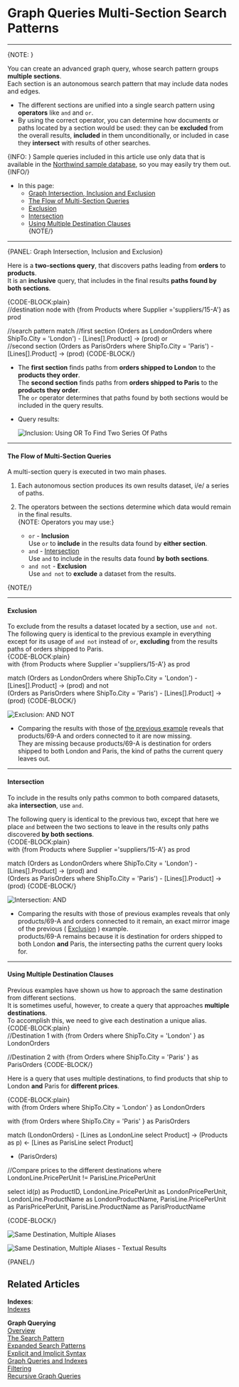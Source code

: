 ﻿# Graph Queries Multi-Section Search Patterns  

---

{NOTE: }

You can create an advanced graph query, whose search pattern groups **multiple sections**.  
Each section is an autonomous search pattern that may include data nodes and edges.  

* The different sections are unified into a single search pattern using **operators** 
  like `and` and `or`.  
* By using the correct operator, you can determine how documents or paths located 
  by a section would be used: they can be **excluded** from the overall results, 
  **included** in them unconditionally, or included in case they **intersect** with 
  results of other searches.  

{INFO: }
Sample queries included in this article use only data that is available in the 
[Northwind sample database](../../../studio/database/tasks/create-sample-data#creating-sample-data), 
so you may easily try them out.  
{INFO/}

* In this page:  
   * [Graph Intersection, Inclusion and Exclusion](../../../indexes/querying/graph/graph-queries-multi-section#graph-intersection,-inclusion-and-exclusion)  
   * [The Flow of Multi-Section Queries](../../../indexes/querying/graph/graph-queries-multi-section#the-flow-of-multi-section-queries)  
   * [Exclusion](../../../indexes/querying/graph/graph-queries-multi-section#exclusion)  
   * [Intersection](../../../indexes/querying/graph/graph-queries-multi-section#intersection)  
   * [Using Multiple Destination Clauses](../../../indexes/querying/graph/graph-queries-multi-section#using-multiple-destination-clauses)  
{NOTE/}

---

{PANEL: Graph Intersection, Inclusion and Exclusion}

Here is a **two-sections query**, that discovers paths leading from **orders** to **products**.  
It is an **inclusive** query, that includes in the final results **paths found by both sections**.  

{CODE-BLOCK:plain}  
//destination node
with 
   {from Products 
      where Supplier ='suppliers/15-A'} as prod

//search pattern
match 
   //first section
   (Orders as LondonOrders 
      where ShipTo.City = 'London') -
   [Lines[].Product] ->
   (prod)
or   
   //second section
   (Orders as ParisOrders 
      where ShipTo.City = 'Paris') -
   [Lines[].Product] ->
   (prod)
{CODE-BLOCK/}

* The **first section** finds paths from **orders shipped to London** to the **products they order**.  
  The **second section** finds paths from **orders shipped to Paris** to the **products they order**.  
  The `or` operator determines that paths found by both sections would be included in the query results.  

* Query results:  
  
    ![Inclusion: Using OR To Find Two Series Of Paths](images/MultiSection01_Inclusion_Or.png "Inclusion: Using OR To Find Two Series Of Paths")

---

#### The Flow of Multi-Section Queries

A multi-section query is executed in two main phases.  

1. Each autonomous section produces its own results dataset, i/e/ a series of paths.  
2. The operators between the sections determine which data would remain in the final results.  
   {NOTE: Operators you may use:}
   
   * `or` - **Inclusion**  
     Use `or` to **include** in the results data found by **either section**.  
   * `and` - [Intersection](../../../client-api/session/querying/how-to-use-intersect#session-querying-how-to-use-intersect)  
     Use `and` to include in the results data found **by both sections**.  
   * `and not` - **Exclusion**  
     Use `and not` to **exclude** a dataset from the results.  

  {NOTE/}

---

#### Exclusion  

To exclude from the results a dataset located by a section, use `and not`.  
The following query is identical to the previous example in everything except for its usage of 
`and not` instead of `or`, **excluding** from the results paths of orders shipped to Paris.  
{CODE-BLOCK:plain}  
with 
   {from Products 
      where Supplier ='suppliers/15-A'} as prod

match 
   (Orders as LondonOrders 
      where ShipTo.City = 'London') -
   [Lines[].Product] ->
   (prod)
and not   
   (Orders as ParisOrders 
      where ShipTo.City = 'Paris') -
   [Lines[].Product] ->
   (prod)
{CODE-BLOCK/}
  
![Exclusion: AND NOT](images/MultiSection02_Exclusion_AndNot.png "Exclusion: AND NOT")

* Comparing the results with those of 
  [the previous example](../../../indexes/querying/graph/graph-queries-multi-section#graph-intersection,-inclusion-and-exclusion) 
  reveals that products/69-A and orders connected to it are now missing.  
  They are missing because products/69-A is destination for orders shipped to both London and 
  Paris, the kind of paths the current query leaves out.  

---

#### Intersection

To include in the results only paths common to both compared datasets, aka **intersection**, 
use `and`.  

The following query is identical to the previous two, except that here we place `and` between 
the two sections to leave in the results only paths discovered **by both sections**.  
{CODE-BLOCK:plain}  
with 
   {from Products 
      where Supplier ='suppliers/15-A'} as prod

match 
   (Orders as LondonOrders 
      where ShipTo.City = 'London') -
   [Lines[].Product] ->
   (prod)
and   
   (Orders as ParisOrders 
      where ShipTo.City = 'Paris') -
   [Lines[].Product] ->
   (prod)
{CODE-BLOCK/}
  
![Intersection: AND](images/MultiSection03_Intersection_And.png "Intersection: AND")

* Comparing the results with those of previous examples reveals that only products/69-A and 
  orders connected to it remain, an exact mirror image of the previous (
  [Exclusion](../../../indexes/querying/graph/graph-queries-multi-section#exclusion)
  ) example.  
  products/69-A remains because it is destination for orders shipped to both London **and** Paris, 
  the intersecting paths the current query looks for.  

---

#### Using Multiple Destination Clauses

Previous examples have shown us how to approach the same destination from different sections.  
It is sometimes useful, however, to create a query that approaches **multiple destinations**.  
To accomplish this, we need to give each destination a unique alias.  
{CODE-BLOCK:plain}  
//Destination 1
with 
   {from Orders 
      where ShipTo.City = 'London' } as LondonOrders

//Destination 2
with 
   {from Orders 
      where ShipTo.City = 'Paris' } as ParisOrders
{CODE-BLOCK/} 

Here is a query that uses multiple destinations, to find products that ship to London **and** Paris for **different prices**.  

{CODE-BLOCK:plain}  
with 
   {from Orders 
      where ShipTo.City = 'London' } as LondonOrders

with 
   {from Orders 
      where ShipTo.City = 'Paris' } as ParisOrders

match 
   (LondonOrders) -
   [Lines as LondonLine select Product] ->
   (Products as p)
   <- [Lines as ParisLine select Product]
   - (ParisOrders)

//Compare prices to the different destinations
where 
   LondonLine.PricePerUnit != ParisLine.PricePerUnit
   
select
   id(p) as ProductID,
   LondonLine.PricePerUnit as LondonPricePerUnit,
   LondonLine.ProductName as LondonProductName,
   ParisLine.PricePerUnit as ParisPricePerUnit,
   ParisLine.ProductName as ParisProductName
  
{CODE-BLOCK/} 

![Same Destination, Multiple Aliases](images/MultiSection04_MultiAlias.png "Same Destination, Multiple Aliases")

![Same Destination, Multiple Aliases - Textual Results](images/MultiSection05_MultiAlias.png "Same Destination, Multiple Aliases - Textual Results")

{PANEL/}

## Related Articles

**Indexes**:  
[Indexes](../../../indexes/what-are-indexes#what-indexes-are)  

**Graph Querying**  
[Overview](../../../indexes/querying/graph/graph-queries-overview#graph-querying-overview)  
[The Search Pattern](../../../indexes/querying/graph/graph-queries-the-search-pattern#the-search-pattern)  
[Expanded Search Patterns](../../../indexes/querying/graph/graph-queries-expanded-search-patterns#graph-queries-expanded-search-patterns)  
[Explicit and Implicit Syntax](../../../indexes/querying/graph/graph-queries-explicit-and-implicit#explicit-and-implicit-syntax)  
[Graph Queries and Indexes](../../../indexes/querying/graph/graph-queries-and-indexes#graph-queries-and-indexes)  
[Filtering](../../../indexes/querying/graph/graph-queries-filtering#graph-queries-filtering)  
[Recursive Graph Queries](../../../indexes/querying/graph/graph-queries-recursive#recursive-graph-queries)  
